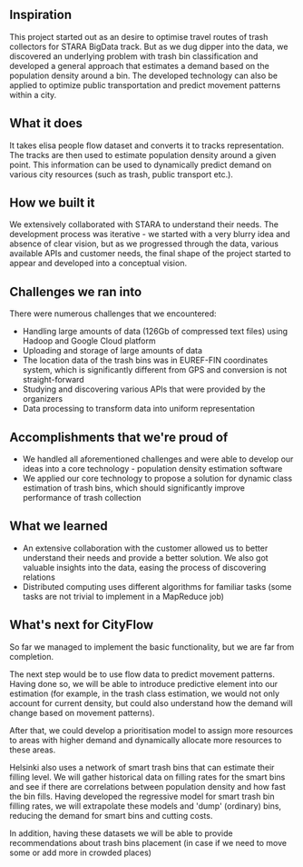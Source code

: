 ## Inspiration

This project started out as an desire to optimise travel routes of trash collectors for STARA BigData track. But as we dug dipper into the data, we discovered an underlying problem with trash bin classification and developed a general approach that estimates a demand based on the population density around a bin. The developed technology can also be applied to optimize public transportation and predict movement patterns within a city.

## What it does

It takes elisa people flow dataset and converts it to tracks representation. The tracks are then used to estimate population density around a given point. This information can be used to dynamically predict demand on various city resources (such as trash, public transport etc.).

## How we built it

We extensively collaborated with STARA to understand their needs. The development process was iterative - we started with a very blurry idea and absence of clear vision, but as we progressed through the data, various available APIs and customer needs, the final shape of the project started to appear and developed into a conceptual vision. 

## Challenges we ran into

There were numerous challenges that we encountered:
- Handling large amounts of data (126Gb of compressed text files) using Hadoop and Google Cloud platform
- Uploading and storage of large amounts of data
- The location data of the trash bins was in EUREF-FIN coordinates system, which is significantly different from GPS and conversion is not straight-forward
- Studying and discovering various APIs that were provided by the organizers
- Data processing to transform data into uniform representation

## Accomplishments that we're proud of

- We handled all aforementioned challenges and were able to develop our ideas into a core technology - population density estimation software
- We applied our core technology to propose a solution for dynamic class estimation of trash bins, which should significantly improve performance of trash collection

## What we learned

- An extensive collaboration with the customer allowed us to better understand their needs and provide a better solution. We also got valuable insights into the data, easing the process of discovering relations
- Distributed computing uses different algorithms for familiar tasks (some tasks are not trivial to implement in a MapReduce job)

## What's next for CityFlow

So far we managed to implement the basic functionality, but we are far from completion. 

The next step would be to use flow data to predict movement patterns. Having done so, we will be able to introduce predictive element into our estimation (for example, in the trash class estimation, we would not only account for current density, but could also understand how the demand will change based on movement patterns). 

After that, we could develop a prioritisation model to assign more resources to areas with higher demand and dynamically allocate more resources to these areas. 

Helsinki also uses a network of smart trash bins that can estimate their filling level. We will gather historical data on filling rates for the smart bins and see if there are correlations between population density and how fast the bin fills. Having developed the regressive model for smart trash bin filling rates, we will extrapolate these models and 'dump' (ordinary) bins, reducing the demand for smart bins and cutting costs.

In addition, having these datasets we will be able to provide recommendations about trash bins placement (in case if we need to move some or add more in crowded places)
